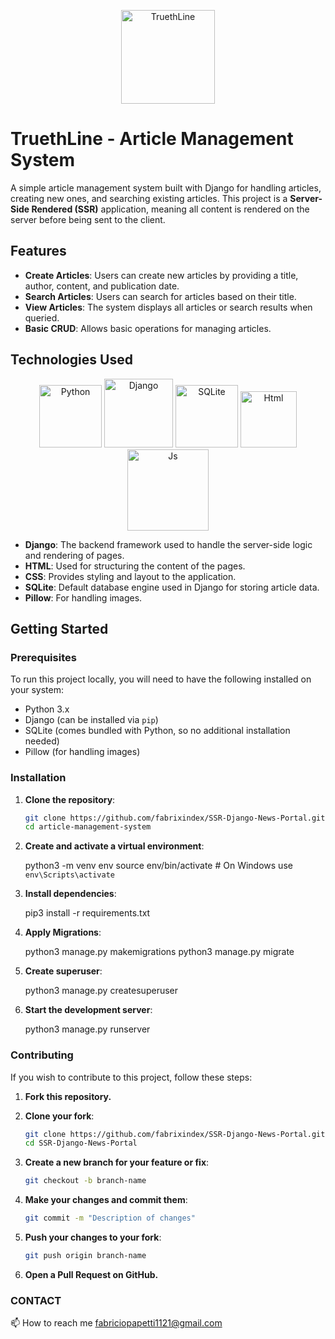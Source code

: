 <p align="center">
      <img src="https://imgur.com/IdvTlVe.jpg" alt="TruethLine" width="150">
</p>

# TruethLine - Article Management System

A simple article management system built with Django for handling articles, creating new ones, and searching existing articles. This project is a **Server-Side Rendered (SSR)** application, meaning all content is rendered on the server before being sent to the client.


## Features

- **Create Articles**: Users can create new articles by providing a title, author, content, and publication date.
- **Search Articles**: Users can search for articles based on their title.
- **View Articles**: The system displays all articles or search results when queried.
- **Basic CRUD**: Allows basic operations for managing articles.

## Technologies Used

<p align="center">

   <img src="https://camo.githubusercontent.com/0d0779a129f1dcf6c31613b701fe0646fd4e4d2ed2a7cbd61b27fd5514baa938/68747470733a2f2f696d672e736869656c64732e696f2f62616467652f707974686f6e2d3336373041303f7374796c653d666f722d7468652d6261646765266c6f676f3d707974686f6e266c6f676f436f6c6f723d666664643534" alt="Python" width="100">
   <img src="https://camo.githubusercontent.com/13b219a55add1b06da0738bf43724acbd63e642faf01035506f20554f068fe0e/68747470733a2f2f696d672e736869656c64732e696f2f62616467652f646a616e676f2d2532333039324532302e7376673f7374796c653d666f722d7468652d6261646765266c6f676f3d646a616e676f266c6f676f436f6c6f723d7768697465" alt="Django" width="110">
   <img src="https://camo.githubusercontent.com/e37ddb78355265ccd69b7d3c30dbaa5bc04855958c4ae320090d4f945616ad6c/68747470733a2f2f696d672e736869656c64732e696f2f62616467652f73716c6974652d2532333037343035652e7376673f7374796c653d666f722d7468652d6261646765266c6f676f3d73716c697465266c6f676f436f6c6f723d7768697465" alt="SQLite" width="100"> 
   <img src="https://camo.githubusercontent.com/d4d9d935f85b68223a3514c6a889ea3ed6a77afb5f560c05baa1a1b168077830/68747470733a2f2f696d672e736869656c64732e696f2f62616467652f68746d6c352d2532334533344632362e7376673f7374796c653d666f722d7468652d6261646765266c6f676f3d68746d6c35266c6f676f436f6c6f723d7768697465" alt="Html" width="90">
   <img src="https://camo.githubusercontent.com/29d02b3669d6450d67e043cf5909e740dcb94c1e2306d88ac48b15b4ec55dc65/68747470733a2f2f696d672e736869656c64732e696f2f62616467652f6a6176617363726970742d2532333332333333302e7376673f7374796c653d666f722d7468652d6261646765266c6f676f3d6a617661736372697074266c6f676f436f6c6f723d253233463744463145" alt="Js" width="130" />
</p>

- **Django**: The backend framework used to handle the server-side logic and rendering of pages.
- **HTML**: Used for structuring the content of the pages.
- **CSS**: Provides styling and layout to the application.
- **SQLite**: Default database engine used in Django for storing article data.
- **Pillow**: For handling images.

## Getting Started

### Prerequisites

To run this project locally, you will need to have the following installed on your system:

- Python 3.x
- Django (can be installed via `pip`)
- SQLite (comes bundled with Python, so no additional installation needed)
- Pillow (for handling images)

### Installation

1. **Clone the repository**:

   ```bash
   git clone https://github.com/fabrixindex/SSR-Django-News-Portal.git
   cd article-management-system

2. **Create and activate a virtual environment**:

   python3 -m venv env
   source env/bin/activate  # On Windows use `env\Scripts\activate`

3. **Install dependencies**:

   pip3 install -r requirements.txt

4. **Apply Migrations**:

   python3 manage.py makemigrations
   python3 manage.py migrate

5. **Create superuser**:

   python3 manage.py createsuperuser

6. **Start the development server**:

   python3 manage.py runserver

### Contributing
If you wish to contribute to this project, follow these steps:

1. **Fork this repository.**

2. **Clone your fork**:

   ```bash
   git clone https://github.com/fabrixindex/SSR-Django-News-Portal.git
   cd SSR-Django-News-Portal

3. **Create a new branch for your feature or fix**:
   
   ```bash
   git checkout -b branch-name

4. **Make your changes and commit them**:
   
   ```bash
   git commit -m "Description of changes"

5. **Push your changes to your fork**:

   ```bash
   git push origin branch-name

6. **Open a Pull Request on GitHub.**


### CONTACT

📫 How to reach me [fabriciopapetti1121@gmail.com](mailto:fabriciopapetti1121@gmail.com)

